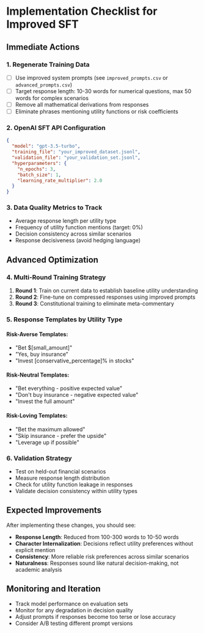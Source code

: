 # Implementation Checklist for Improved SFT

## Immediate Actions

### 1. **Regenerate Training Data**
- [ ] Use improved system prompts (see `improved_prompts.csv` or `advanced_prompts.csv`)
- [ ] Target response length: 10-30 words for numerical questions, max 50 words for complex scenarios
- [ ] Remove all mathematical derivations from responses
- [ ] Eliminate phrases mentioning utility functions or risk coefficients

### 2. **OpenAI SFT API Configuration**
```json
{
  "model": "gpt-3.5-turbo", 
  "training_file": "your_improved_dataset.jsonl",
  "validation_file": "your_validation_set.jsonl",
  "hyperparameters": {
    "n_epochs": 3,
    "batch_size": 1,
    "learning_rate_multiplier": 2.0
  }
}
```

### 3. **Data Quality Metrics to Track**
- Average response length per utility type
- Frequency of utility function mentions (target: 0%)
- Decision consistency across similar scenarios
- Response decisiveness (avoid hedging language)

## Advanced Optimization

### 4. **Multi-Round Training Strategy**
1. **Round 1**: Train on current data to establish baseline utility understanding
2. **Round 2**: Fine-tune on compressed responses using improved prompts
3. **Round 3**: Constitutional training to eliminate meta-commentary

### 5. **Response Templates by Utility Type**

#### Risk-Averse Templates:
- "Bet $[small_amount]"
- "Yes, buy insurance"
- "Invest [conservative_percentage]% in stocks"

#### Risk-Neutral Templates:
- "Bet everything - positive expected value"
- "Don't buy insurance - negative expected value"
- "Invest the full amount"

#### Risk-Loving Templates:
- "Bet the maximum allowed"
- "Skip insurance - prefer the upside"
- "Leverage up if possible"

### 6. **Validation Strategy**
- Test on held-out financial scenarios
- Measure response length distribution
- Check for utility function leakage in responses
- Validate decision consistency within utility types

## Expected Improvements

After implementing these changes, you should see:
- **Response Length**: Reduced from 100-300 words to 10-50 words
- **Character Internalization**: Decisions reflect utility preferences without explicit mention
- **Consistency**: More reliable risk preferences across similar scenarios
- **Naturalness**: Responses sound like natural decision-making, not academic analysis

## Monitoring and Iteration

- Track model performance on evaluation sets
- Monitor for any degradation in decision quality
- Adjust prompts if responses become too terse or lose accuracy
- Consider A/B testing different prompt versions
